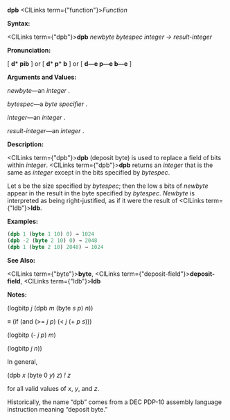 **dpb** <ClLinks  term={"function"}><i>Function</i></ClLinks> 



**Syntax:** 



<ClLinks  term={"dpb"}><b>dpb</b></ClLinks> *newbyte bytespec integer → result-integer* 



**Pronunciation:** 



[ **d***  **pib** ] or [ **d***  **p*** **b** ] or [ **d—e p—e b—e** ] 



**Arguments and Values:** 



*newbyte*—an *integer* . 



*bytespec*—a *byte specifier* . 



*integer*—an *integer* . 



*result-integer*—an *integer* . 



**Description:** 



<ClLinks  term={"dpb"}><b>dpb</b></ClLinks> (deposit byte) is used to replace a field of bits within *integer*. <ClLinks  term={"dpb"}><b>dpb</b></ClLinks> returns an *integer* that is the same as *integer* except in the bits specified by *bytespec*. 



Let s be the size specified by *bytespec*; then the low s bits of *newbyte* appear in the result in the byte specified by *bytespec*. *Newbyte* is interpreted as being right-justified, as if it were the result of <ClLinks  term={"ldb"}><b>ldb</b></ClLinks>. 



**Examples:**
```lisp
(dpb 1 (byte 1 10) 0) → 1024 
(dpb -2 (byte 2 10) 0) → 2048 
(dpb 1 (byte 2 10) 2048) → 1024 
```
**See Also:** 



<ClLinks  term={"byte"}><b>byte</b></ClLinks>, <ClLinks  term={"deposit-field"}><b>deposit-field</b></ClLinks>, <ClLinks  term={"ldb"}><b>ldb</b></ClLinks> 



**Notes:** 



(logbitp *j* (dpb *m* (byte *s p*) *n*)) 



*≡* (if (and (&gt;= *j p*) (&lt; *j* (+ *p s*))) 



(logbitp (- *j p*) *m*) 



(logbitp *j n*)) 



In general, 





 



 



(dpb *x* (byte 0 *y*) *z*) *! z* 



for all valid values of *x*, *y*, and *z*. 



Historically, the name “dpb” comes from a DEC PDP-10 assembly language instruction meaning “deposit byte.” 



